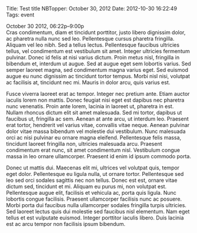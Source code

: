 Title: Test title
NBTopper: October 30, 2012
Date: 2012-10-30 16:22:49
Tags: event

October 30 2012, 06:22p–9:00p  
Cras condimentum, diam et tincidunt porttitor, justo libero dignissim dolor, ac pharetra nulla nunc sed leo. Pellentesque cursus pharetra fringilla. Aliquam vel leo nibh. Sed a tellus lectus. Pellentesque faucibus ultricies tellus, vel condimentum est vestibulum sit amet. Integer ultricies fermentum pulvinar. Donec id felis at nisi varius dictum. Proin metus nisl, fringilla in bibendum et, interdum ut augue. Sed at augue eget sem lobortis varius. Sed semper laoreet magna, sed condimentum magna varius eget. Sed euismod augue eu nunc dignissim ac tincidunt tortor tempus. Morbi nisl nisi, volutpat ac facilisis at, tincidunt nec mi. Mauris in dolor arcu, quis varius est.

Fusce viverra laoreet erat ac tempor. Integer nec pretium ante. Etiam auctor iaculis lorem non mattis. Donec feugiat nisi eget est dapibus nec pharetra nunc venenatis. Proin ante lorem, lacinia in laoreet ut, pharetra in est. Nullam rhoncus dictum elit sit amet malesuada. Sed mi tortor, dapibus ut faucibus ut, fringilla ac sem. Aenean at ante arcu, ut interdum leo. Praesent erat tortor, hendrerit vel varius vitae, convallis vitae neque. Aenean pulvinar dolor vitae massa bibendum vel molestie dui vestibulum. Nunc malesuada orci ac nisi pulvinar eu ornare magna eleifend. Pellentesque felis massa, tincidunt laoreet fringilla non, ultricies malesuada arcu. Praesent condimentum erat nunc, sit amet condimentum nisl. Vestibulum congue massa in leo ornare ullamcorper. Praesent id enim id ipsum commodo porta.

Donec ut mattis dui. Maecenas elit mi, ultrices vel volutpat quis, tempor eget dolor. Pellentesque eu ligula nulla, ut ornare tortor. Pellentesque sed leo sed orci sodales sagittis nec non tellus. Donec est est, ornare vitae dictum sed, tincidunt et mi. Aliquam eu purus mi, non volutpat est. Pellentesque augue elit, facilisis et vehicula ac, porta quis ligula. Nunc lobortis congue facilisis. Praesent ullamcorper facilisis nunc ac posuere. Morbi porta dui faucibus nulla ullamcorper sodales fringilla turpis ultricies. Sed laoreet lectus quis dui molestie sed faucibus nisl elementum. Nam eget tellus et est vulputate euismod. Integer porttitor iaculis libero. Duis lacinia est ac arcu tempor non facilisis ipsum bibendum.
